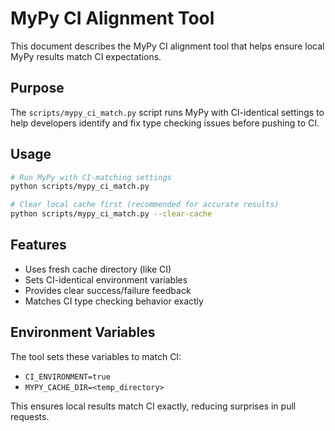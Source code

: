 # MyPy CI Alignment Tool

This document describes the MyPy CI alignment tool that helps ensure local MyPy results match CI expectations.

## Purpose

The `scripts/mypy_ci_match.py` script runs MyPy with CI-identical settings to help developers
identify and fix type checking issues before pushing to CI.

## Usage

```bash
# Run MyPy with CI-matching settings
python scripts/mypy_ci_match.py

# Clear local cache first (recommended for accurate results)
python scripts/mypy_ci_match.py --clear-cache
```

## Features

- Uses fresh cache directory (like CI)
- Sets CI-identical environment variables
- Provides clear success/failure feedback
- Matches CI type checking behavior exactly

## Environment Variables

The tool sets these variables to match CI:

- `CI_ENVIRONMENT=true`
- `MYPY_CACHE_DIR=<temp_directory>`

This ensures local results match CI exactly, reducing surprises in pull requests.
